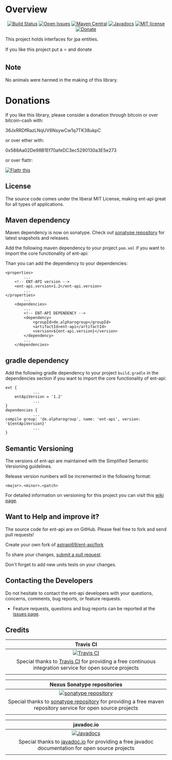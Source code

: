 # Overview

<div align="center">

[![Build Status](https://travis-ci.org/astrapi69/ent-api.svg?branch=develop)](https://travis-ci.org/astrapi69/ent-api) 
[![Open Issues](https://img.shields.io/github/issues/astrapi69/ent-api.svg?style=flat)](https://github.com/astrapi69/ent-api/issues) 
[![Maven Central](https://maven-badges.herokuapp.com/maven-central/de.alpharogroup/ent-api/badge.svg)](https://maven-badges.herokuapp.com/maven-central/de.alpharogroup/ent-api)
[![Javadocs](http://www.javadoc.io/badge/de.alpharogroup/ent-api.svg)](http://www.javadoc.io/doc/de.alpharogroup/ent-api)
[![MIT license](http://img.shields.io/badge/license-MIT-brightgreen.svg?style=flat)](http://opensource.org/licenses/MIT)
[![Donate](https://img.shields.io/badge/donate-❤-ff2244.svg)](https://www.paypal.com/cgi-bin/webscr?cmd=_s-xclick&hosted_button_id=GVBTWLRAZ7HB8)

</div>

This project holds interfaces for jpa entities.

If you like this project put a ⭐ and donate

## Note

No animals were harmed in the making of this library.


# Donations

If you like this library, please consider a donation through bitcoin or over bitcoin-cash with:

36JxRRDfRazLNqUV6NsywCw1q7TK38ukpC

or over ether with:

0x588Aa02De98B1Ef70afeDC3ec5290130a3E5e273

or over flattr:

<a href="https://flattr.com/submit/auto?fid=r7vp62&url=https%3A%2F%2Fgithub.com%2Fastrapi69%2Fent-api" target="_blank">
<img src="http://api.flattr.com/button/flattr-badge-large.png" alt="Flattr this" title="Flattr this" border="0" />
</a>

## License

The source code comes under the liberal MIT License, making ent-api great for all types of applications.

## Maven dependency

Maven dependency is now on sonatype.
Check out [sonatype repository](https://oss.sonatype.org/index.html#nexus-search;gav~de.alpharogroup~ent-api~~~) for latest snapshots and releases.

Add the following maven dependency to your project `pom.xml` if you want to import the core functionality of ent-api:

Than you can add the dependency to your dependencies:


	<properties>
			...
		<!-- ENT-API version -->
		<ent-api.version>1.2</ent-api.version>
			...
	</properties>
			...
		<dependencies>
			...
			<!-- ENT-API DEPENDENCY -->
			<dependency>
				<groupId>de.alpharogroup</groupId>
				<artifactId>ent-api</artifactId>
				<version>${ent-api.version}</version>
			</dependency>
			...
		</dependencies>

	
## gradle dependency

Add the following gradle dependency to your project `build.gradle` in the dependencies section if you want to import the core functionality of ent-api:

```
ext {
			...
    entApiVersion = '1.2'
			...
}
dependencies {
			...
compile group: 'de.alpharogroup', name: 'ent-api', version: '${entApiVersion}'
			...
}
```

## Semantic Versioning

The versions of ent-api are maintained with the Simplified Semantic Versioning guidelines.

Release version numbers will be incremented in the following format:

`<major>.<minor>.<patch>`

For detailed information on versioning for this project you can visit this [wiki page](https://github.com/lightblueseas/mvn-parent-projects/wiki/Simplified-Semantic-Versioning).

## Want to Help and improve it? ###

The source code for ent-api are on GitHub. Please feel free to fork and send pull requests!

Create your own fork of [astrapi69/ent-api/fork](https://github.com/astrapi69/ent-api/fork)

To share your changes, [submit a pull request](https://github.com/astrapi69/ent-api/pull/new/develop).

Don't forget to add new units tests on your changes.

## Contacting the Developers

Do not hesitate to contact the ent-api developers with your questions, concerns, comments, bug reports, or feature requests.
- Feature requests, questions and bug reports can be reported at the [issues page](https://github.com/astrapi69/ent-api/issues).

## Credits

|**Travis CI**|
|     :---:      |
|[![Travis CI](https://travis-ci.com/images/logos/TravisCI-Full-Color.png)](https://coveralls.io/github/astrapi69/ent-api?branch=develop)|
|Special thanks to [Travis CI](https://travis-ci.org) for providing a free continuous integration service for open source projects|
|     <img width=1000/>     |

|**Nexus Sonatype repositories**|
|     :---:      |
|[![sonatype repository](https://img.shields.io/nexus/r/https/oss.sonatype.org/de.alpharogroup/ent-api.svg?style=for-the-badge)](https://oss.sonatype.org/index.html#nexus-search;gav~de.alpharogroup~ent-api~~~)|
|Special thanks to [sonatype repository](https://www.sonatype.com) for providing a free maven repository service for open source projects|
|     <img width=1000/>     |

|**javadoc.io**|
|     :---:      |
|[![Javadocs](http://www.javadoc.io/badge/de.alpharogroup/ent-api.svg)](http://www.javadoc.io/doc/de.alpharogroup/ent-api)|
|Special thanks to [javadoc.io](http://www.javadoc.io) for providing a free javadoc documentation for open source projects|
|     <img width=1000/>     |
